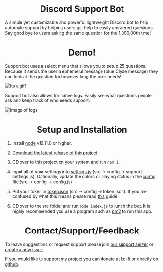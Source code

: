 <h1 align="center">Discord Support Bot</h1>

A simple yet customizable and powerful lightweight Discord bot to help automate support by helping users get help to easily answered questions. Say good bye to users asking the same question for the 1,000,00th time!

<h1 align="center">Demo!</h1>

Support bot uses a select menu that allows you to setup 25 questions. Because it sends the user a ephemeral message (blue Clyde message) they can look at the question for however long the user needs!

![Its a gif!](https://cdn.discordapp.com/attachments/833171605366243330/1162146123134283856/brave_hbSg8Wltqp.gif?ex=653adfeb&is=65286aeb&hm=834585c4b59c31efeec3a6f98557d19618f3261f0c2fde8f8618a5eb7ea017bf&)

Support bot also allows for native logs. Easily see what questions people ask and keep track of who needs support.

![Image of logs](https://cdn.discordapp.com/attachments/833171605366243330/1162148439111520357/Discord_2GF30kyz3h.png?ex=653ae213&is=65286d13&hm=c41eaaf4a2bf45308c09700f252f552281723950b6b6a23b91dc40f2fcf99406&)

<h1 align="center">Setup and Installation</h1>

1. Install [node](https://nodejs.org/en/) v16.11.0 or higher.

2. [Download the latest release of this project](https://github.com/Gideon-foxo/support-bot/releases)

3. CD over to this project on your system and run `npm i`.

4. Input all of your settings into [settings.js](https://github.com/Gideon-foxo/support-bot/blob/main/src/config/support-settings.js) (src -> config -> support-settings.js). Optionally, update the colors or playing status in the [config](https://github.com/Gideon-foxo/support-bot/blob/main/src/config/config.js) file (src -> config -> config.js)

5. Put your token in [token.json](https://github.com/Gideon-Foxo/support-bot/blob/v2/src/config/token.json) (src -> config -> token.json). If you are confused by what this means please read [this](https://discord.com/developers/docs/getting-started#step-1-creating-an-app) guide.

6. CD over to the src folder and run `node index.js` to lunch the bot. It is highly recommended you use a program such as [pm2](https://www.npmjs.com/package/pm2) to run this app.


<h1 align="center">Contact/Support/Feedback</h1>

To leave suggestions or request support please join [our support server](https://discord.gg/G2sWsCA8nS) or [create a new issue](https://github.com/Gideon-foxo/support-bot/issues).

If you would like to support my project you can donate at [ko-fi](https://foxo.gay/donate) or directly on [github](https://github.com/sponsors/Gideon-Foxo).

